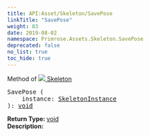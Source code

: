 ```yaml
---
title: API:Asset/Skeleton/SavePose
linkTitle: "SavePose"
weight: 83
date: 2019-08-02
namespace: Primrose.Assets.Skeleton.SavePose
deprecated: false
no_list: true
toc_hide: true
---
```

Method of <a href="/docs/api-reference/Class/Skeleton"><img src="/icons/silk/skeleton.png"/>&nbsp;Skeleton</a>
<pre class="method-declaration">
SavePose (
    instance: <a class="type" href="/docs/api-reference/Class/SkeletonInstance">SkeletonInstance</a>
): <a class="type" href="/docs/api-reference/System/void">void</a></pre>
<b>Return Type: </b>
<a class="type" href="/docs/api-reference/System/void">void</a>
<br/>
<b>Description: </b>